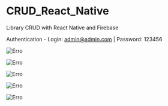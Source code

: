 # CRUD_React_Native
Library CRUD with React Native and Firebase

Authentication -
Login: admin@admin.com
| Password: 123456

![Erro](images/1.jpg)

![Erro](images/2.jpg)

![Erro](images/3.jpg)

![Erro](images/4.jpg)

![Erro](images/5.jpg)

